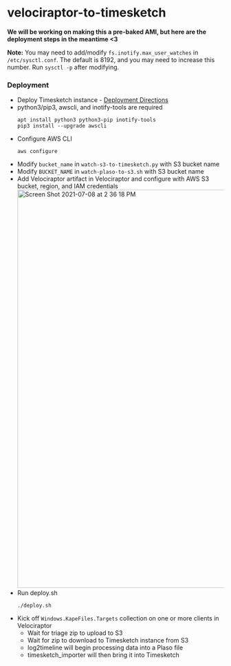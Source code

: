 # velociraptor-to-timesketch

**We will be working on making this a pre-baked AMI, but here are the deployment steps in the meantime <3**

**Note:** You may need to add/modify `fs.inotify.max_user_watches` in `/etc/sysctl.conf`. The default is 8192, and you may need to increase this number. Run `sysctl -p` after modifying.


### Deployment
* Deploy Timesketch instance - [Deployment Directions](https://github.com/google/timesketch/blob/master/docs/getting-started/install.md)
* python3/pip3, awscli, and inotify-tools are required
  ```
  apt install python3 python3-pip inotify-tools
  pip3 install --upgrade awscli
  ```
* Configure AWS CLI
  ```
  aws configure 
  ```
* Modify `bucket_name` in `watch-s3-to-timesketch.py` with S3 bucket name
* Modify `BUCKET_NAME` in `watch-plaso-to-s3.sh` with S3 bucket name
* Add Velociraptor artifact in Velociraptor and configure with AWS S3 bucket, region, and IAM credentials
  <img width="924" alt="Screen Shot 2021-07-08 at 2 36 18 PM" src="https://user-images.githubusercontent.com/1244979/124973850-114cdc80-dffa-11eb-8267-fc97488993b2.png">
* Run deploy.sh
  ```
  ./deploy.sh
  ```
* Kick off `Windows.KapeFiles.Targets` collection on one or more clients in Velociraptor
  * Wait for triage zip to upload to S3
  * Wait for zip to download to Timesketch instance from S3
  * log2timeline will begin processing data into a Plaso file
  * timesketch_importer will then bring it into Timesketch

